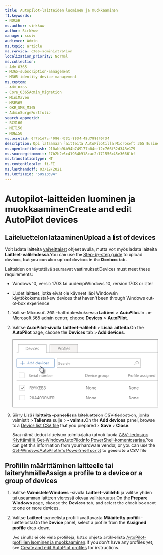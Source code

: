 ```yaml
---
title: Autopilot-laitteiden luominen ja muokkaaminen
f1.keywords:
- NOCSH
ms.author: sirkkuw
author: Sirkkuw
manager: scotv
audience: Admin
ms.topic: article
ms.service: o365-administration
localization_priority: Normal
ms.collection:
- Adm_O365
- M365-subscription-management
- M365-identity-device-management
ms.custom:
- Adm_O365
- Core_O365Admin_Migration
- MiniMaven
- MSB365
- OKR_SMB_M365
- AdminSurgePortfolio
search.appverid:
- BCS160
- MET150
- MOE150
ms.assetid: 0f7b1d7c-4086-4331-8534-45d7886f9f34
description: Opi lataamaan laitteita AutoPilotilla Microsoft 365 Business Premiumissa. Voit määrittää profiilin laitteelle tai laiteryhmälle.
ms.openlocfilehash: 910abb98b94b749177b04cd12c766f82d348e379
ms.sourcegitcommit: 27b2b2e5c41934b918cac2c171556c45e36661bf
ms.translationtype: MT
ms.contentlocale: fi-FI
ms.lasthandoff: 03/19/2021
ms.locfileid: "50913394"
---
```

# <a name="create-and-edit-autopilot-devices"></a><span data-ttu-id="e697d-104">Autopilot-laitteiden luominen ja muokkaaminen</span><span class="sxs-lookup"><span data-stu-id="e697d-104">Create and edit AutoPilot devices</span></span>

## <a name="upload-a-list-of-devices"></a><span data-ttu-id="e697d-105">Laiteluettelon lataaminen</span><span class="sxs-lookup"><span data-stu-id="e697d-105">Upload a list of devices</span></span>

<span data-ttu-id="e697d-106">Voit ladata laitteita [vaiheittaiset](add-autopilot-devices-and-profile.md) ohjeet avulla, mutta voit myös ladata laitteita **Laitteet-välilehdessä.**</span><span class="sxs-lookup"><span data-stu-id="e697d-106">You can use the [Step-by-step guide](add-autopilot-devices-and-profile.md) to upload devices, but you can also upload devices in the **Devices** tab.</span></span> 
  
<span data-ttu-id="e697d-107">Laitteiden on täytettävä seuraavat vaatimukset:</span><span class="sxs-lookup"><span data-stu-id="e697d-107">Devices must meet these requirements:</span></span>
  
- <span data-ttu-id="e697d-108">Windows 10, versio 1703 tai uudempi</span><span class="sxs-lookup"><span data-stu-id="e697d-108">Windows 10, version 1703 or later</span></span>
    
- <span data-ttu-id="e697d-109">Uudet laitteet, jotka eivät ole käyneet läpi Windowsin käyttökokemusta</span><span class="sxs-lookup"><span data-stu-id="e697d-109">New devices that haven't been through Windows out-of-box experience</span></span>

1. <span data-ttu-id="e697d-110">Valitse Microsoft 365 -hallintakeskuksessa **Laitteet** \> **AutoPilot.**</span><span class="sxs-lookup"><span data-stu-id="e697d-110">In the Microsoft 365 admin center, choose **Devices** \> **AutoPilot**.</span></span>
  
2. <span data-ttu-id="e697d-111">Valitse **AutoPilot-sivulla** **Laitteet-välilehti** \> **Lisää laitteita.**</span><span class="sxs-lookup"><span data-stu-id="e697d-111">On the **AutoPilot** page, choose the **Devices** tab \> **Add devices**.</span></span>
    
    ![In the Devices tab, choose Add devices.](../media/6ba81e22-c873-40ad-8a72-ce64d15ea6ba.png)
  
3. <span data-ttu-id="e697d-113">Siirry Lisää **laitteita -paneelissa** laiteluettelon CSV-tiedostoon, jonka valmistit [](../admin/misc/device-list.md) \> **Tallenna** sulje \> **- valmis.**</span><span class="sxs-lookup"><span data-stu-id="e697d-113">On the **Add devices** panel, browse to a [Device list CSV file](../admin/misc/device-list.md) that you prepared \> **Save** \> **Close**.</span></span>
    
    <span data-ttu-id="e697d-114">Saat nämä tiedot laitteiston toimittajalta tai voit luoda [CSV-tiedoston Käyttämällä Get-WindowsAutoPilotInfo PowerShell-komentosarjaa.](https://www.powershellgallery.com/packages/Get-WindowsAutoPilotInfo)</span><span class="sxs-lookup"><span data-stu-id="e697d-114">You can get this information from your hardware vendor, or you can use the [Get-WindowsAutoPilotInfo PowerShell script](https://www.powershellgallery.com/packages/Get-WindowsAutoPilotInfo) to generate a CSV file.</span></span> 
    
## <a name="assign-a-profile-to-a-device-or-a-group-of-devices"></a><span data-ttu-id="e697d-115">Profiilin määrittäminen laitteelle tai laiteryhmälle</span><span class="sxs-lookup"><span data-stu-id="e697d-115">Assign a profile to a device or a group of devices</span></span>

1. <span data-ttu-id="e697d-116">Valitse **Valmistele Windows** -sivulla **Laitteet-välilehti** ja valitse yhden tai useamman laitteen vieressä olevaa valintaruutua.</span><span class="sxs-lookup"><span data-stu-id="e697d-116">On the **Prepare Windows** page, choose the **Devices** tab, and select the check box next to one or more devices.</span></span> 
    
2. <span data-ttu-id="e697d-117">Valitse **Laitteet**-paneelista profiili avattavasta **Määritetty profiili** -luettelosta.</span><span class="sxs-lookup"><span data-stu-id="e697d-117">On the **Device** panel, select a profile from the **Assigned profile** drop-down.</span></span> 
    
    <span data-ttu-id="e697d-118">Jos sinulla ei ole vielä profiileja, katso ohjeita artikkelista [AutoPilot-profiilien luominen ja muokkaaminen](create-and-edit-autopilot-profiles.md).</span><span class="sxs-lookup"><span data-stu-id="e697d-118">If you don't have any profiles yet, see [Create and edit AutoPilot profiles](create-and-edit-autopilot-profiles.md) for instructions.</span></span> 

